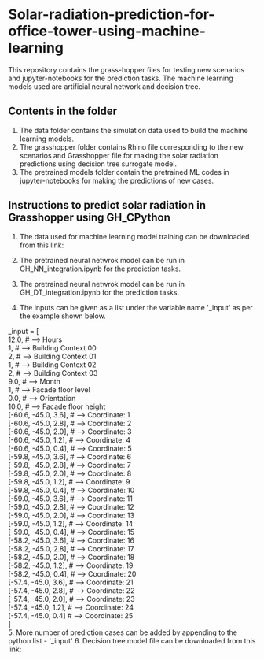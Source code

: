 # Solar-radiation-prediction-for-office-tower-using-machine-learning


This repository contains the grass-hopper files for testing new scenarios and jupyter-notebooks for the prediction tasks. The machine learning models used are artificial neural network and decision tree.


## Contents in the folder
1. The data folder contains the simulation data used to build the machine learning models.
2. The grasshopper folder contains Rhino file corresponding to the new scenarios and Grasshopper file for making the solar radiation predictions using decision tree surrogate model.
3. The pretrained models folder contain the pretrained ML codes in jupyter-notebooks for making the predictions of new cases. 

## Instructions to predict solar radiation in Grasshopper using GH_CPython 
1. The data used for machine learning model training can be downloaded from this link:

2. The pretrained neural netwrok model can be run in GH_NN_integration.ipynb for the prediction tasks. 
3. The pretrained neural netwrok model can be run in GH_DT_integration.ipynb for the prediction tasks.
4. The inputs can be given as a list under the variable name '_input' as per the example shown below.

_input = [   <br />
12.0, # --> Hours <br />
1, # --> Building Context 00 <br />
2, # --> Building Context 01  <br />
1, # --> Building Context 02 <br />
2, # --> Building Context 03  <br />
9.0, # --> Month  <br />
1, # --> Facade floor level <br />
0.0, # --> Orientation <br />
10.0, # --> Facade floor height <br />
[-60.6, -45.0, 3.6], # --> Coordinate: 1 <br />
[-60.6, -45.0, 2.8], # --> Coordinate: 2 <br />
[-60.6, -45.0, 2.0], # --> Coordinate: 3  <br />
[-60.6, -45.0, 1.2], # --> Coordinate: 4  <br />
[-60.6, -45.0, 0.4], # --> Coordinate: 5  <br />
[-59.8, -45.0, 3.6], # --> Coordinate: 6  <br />
[-59.8, -45.0, 2.8], # --> Coordinate: 7  <br />
[-59.8, -45.0, 2.0], # --> Coordinate: 8  <br />
[-59.8, -45.0, 1.2], # --> Coordinate: 9  <br />
[-59.8, -45.0, 0.4], # --> Coordinate: 10  <br />
[-59.0, -45.0, 3.6], # --> Coordinate: 11  <br />
[-59.0, -45.0, 2.8], # --> Coordinate: 12  <br />
[-59.0, -45.0, 2.0], # --> Coordinate: 13  <br />
[-59.0, -45.0, 1.2], # --> Coordinate: 14  <br />
[-59.0, -45.0, 0.4], # --> Coordinate: 15  <br />
[-58.2, -45.0, 3.6], # --> Coordinate: 16  <br />
[-58.2, -45.0, 2.8], # --> Coordinate: 17  <br />
[-58.2, -45.0, 2.0], # --> Coordinate: 18  <br />
[-58.2, -45.0, 1.2], # --> Coordinate: 19  <br />
[-58.2, -45.0, 0.4], # --> Coordinate: 20  <br />
[-57.4, -45.0, 3.6], # --> Coordinate: 21  <br />
[-57.4, -45.0, 2.8], # --> Coordinate: 22  <br />
[-57.4, -45.0, 2.0], # --> Coordinate: 23  <br />
[-57.4, -45.0, 1.2], # --> Coordinate: 24  <br />
[-57.4, -45.0, 0.4]  # --> Coordinate: 25  <br />
]  <br />
5. More number of prediction  cases can be added  by appending to the python list - '_input'
6. Decision tree model file can be downloaded from this link:
